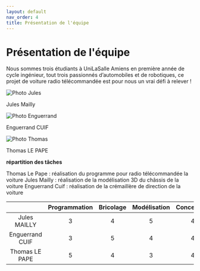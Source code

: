 ```yaml
---
layout: default
nav_order: 4
title: Présentation de l'équipe
---
```

# Présentation de l'équipe 

Nous sommes trois étudiants à UniLaSalle Amiens en première année de cycle ingénieur, tout trois passionnés d’automobiles et de robotiques, ce projet de voiture radio télécommandée est pour nous un vrai défi à relever ! 

<div class="grid-container"> <div> <img src="" alt="Photo Jules" class="rounded-image"> <p class="image-caption">Jules Mailly</p> </div> <div> <img src="" alt="Photo Enguerrand" class="rounded-image"> <p class="image-caption">Enguerrand CUIF</p> </div> <div> <img src="" alt="Photo Thomas" class="rounded-image"> <p class="image-caption">Thomas LE PAPE</p> </div> 

<div class="table-wrapper"><table> <thead> <tr> <th style="text-align: center">&nbsp;</th> <th style="text-align: center">Programmation</th> <th style="text-align: center">Bricolage</th> <th style="text-align: center">Modélisation</th> <th style="text-align: center">Conception</th> </tr> </thead> <tbody> <tr> <td style="text-align: center">Jules MAILLY</td> <td style="text-align: center">3</td> <td style="text-align: center">4</td> <td style="text-align: center">5</td> <td style="text-align: center">4</td> </tr> <tr> <td style="text-align: center">Enguerrand CUIF</td> <td style="text-align: center">3</td> <td style="text-align: center">5</td> <td style="text-align: center">4</td> <td style="text-align: center">4</td> </tr> <tr> <td style="text-align: center">Thomas LE PAPE</td> <td style="text-align: center">5</td> <td style="text-align: center">4</td> <td style="text-align: center">3</td> <td style="text-align: center">4</td> 

  
**répartition des tâches**

Thomas Le Pape : réalisation du programme pour radio télécommandée la voiture 
Jules Mailly : réalisation de la modélisation 3D du châssis de la voiture 
Enguerrand Cuif : réalisation de la crémaillère de direction de la voiture 
